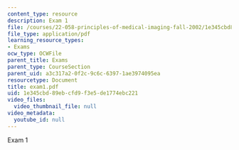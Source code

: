 ```yaml
---
content_type: resource
description: Exam 1
file: /courses/22-058-principles-of-medical-imaging-fall-2002/1e345cbd89ebcfd9f3e5de1774ebc221_exam1.pdf
file_type: application/pdf
learning_resource_types:
- Exams
ocw_type: OCWFile
parent_title: Exams
parent_type: CourseSection
parent_uid: a3c317a2-0f2c-9c6c-6397-1ae3974095ea
resourcetype: Document
title: exam1.pdf
uid: 1e345cbd-89eb-cfd9-f3e5-de1774ebc221
video_files:
  video_thumbnail_file: null
video_metadata:
  youtube_id: null
---
```

Exam 1

